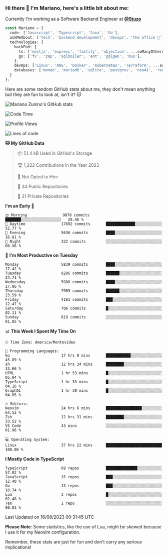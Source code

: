 ### Hi there 👋 I'm Mariano, here's a little bit about me:

Currently I'm working as a Software Backend Engineer at [**@Stuzo**](https://www.stuzo.com/)

```ts
const Mariano = {
  code: ['Javascript', 'Typescript', 'Java', 'Go'],
  askMeAbout: ['tech', 'backend development', 'devops', 'the office 💼'],
  technologies: {
    backEnd: {
      ts: ['nestjs', 'express', 'fastify', 'objection', ...soManyOthersFrameworks],
      go: ['fx', 'zap', 'sqlboiler', 'ent', 'gqlgen', 'mux'],
    },
    devOps: ['Linux', 'AWS', 'Docker', 'Kubernetes', 'Terraform', ...soManyOthersTools],
    databases: ['mongo', 'mariadb', 'sqlite', 'postgres', 'neo4j', 'redis', ...],
  }
};
```

Here are some random GitHub stats about me, they don't mean anything but they are fun to look at, isn't it? 🐱

![Mariano Zunino's GitHub stats](https://github-readme-stats.vercel.app/api?username=marianozunino&count_private=true&show_icons=true&theme=radical)

<!--START_SECTION:waka-->
![Code Time](http://img.shields.io/badge/Code%20Time-1%2C070%20hrs%2029%20mins-blue)

![Profile Views](http://img.shields.io/badge/Profile%20Views-0-blue)

![Lines of code](https://img.shields.io/badge/From%20Hello%20World%20I%27ve%20Written-10.6%20million%20lines%20of%20code-blue)

**🐱 My GitHub Data** 

> 📦 51.4 kB Used in GitHub's Storage 
 > 
> 🏆 1,222 Contributions in the Year 2023
 > 
> 🚫 Not Opted to Hire
 > 
> 📜 34 Public Repositories 
 > 
> 🔑 21 Private Repositories 
 > 
**I'm an Early 🐤** 

```text
🌞 Morning                9878 commits        ███████░░░░░░░░░░░░░░░░░░   29.46 % 
🌆 Daytime                17692 commits       █████████████░░░░░░░░░░░░   52.77 % 
🌃 Evening                5636 commits        ████░░░░░░░░░░░░░░░░░░░░░   16.81 % 
🌙 Night                  322 commits         ░░░░░░░░░░░░░░░░░░░░░░░░░   00.96 % 
```
📅 **I'm Most Productive on Tuesday** 

```text
Monday                   5839 commits        ████░░░░░░░░░░░░░░░░░░░░░   17.42 % 
Tuesday                  8286 commits        ██████░░░░░░░░░░░░░░░░░░░   24.71 % 
Wednesday                5988 commits        ████░░░░░░░░░░░░░░░░░░░░░   17.86 % 
Thursday                 7909 commits        ██████░░░░░░░░░░░░░░░░░░░   23.59 % 
Friday                   4181 commits        ███░░░░░░░░░░░░░░░░░░░░░░   12.47 % 
Saturday                 706 commits         █░░░░░░░░░░░░░░░░░░░░░░░░   02.11 % 
Sunday                   619 commits         ░░░░░░░░░░░░░░░░░░░░░░░░░   01.85 % 
```


📊 **This Week I Spent My Time On** 

```text
🕑︎ Time Zone: America/Montevideo

💬 Programming Languages: 
Go                       17 hrs 8 mins       ███████████░░░░░░░░░░░░░░   45.89 % 
sh                       12 hrs 34 mins      ████████░░░░░░░░░░░░░░░░░   33.66 % 
HTML                     1 hr 53 mins        █░░░░░░░░░░░░░░░░░░░░░░░░   05.04 % 
TypeScript               1 hr 33 mins        █░░░░░░░░░░░░░░░░░░░░░░░░   04.16 % 
GraphQL                  1 hr 30 mins        █░░░░░░░░░░░░░░░░░░░░░░░░   04.05 % 

🔥 Editors: 
Neovim                   24 hrs 6 mins       ████████████████░░░░░░░░░   64.52 % 
Zsh                      12 hrs 31 mins      ████████░░░░░░░░░░░░░░░░░   33.52 % 
VS Code                  43 mins             ░░░░░░░░░░░░░░░░░░░░░░░░░   01.96 % 

💻 Operating System: 
Linux                    37 hrs 22 mins      █████████████████████████   100.00 % 
```

**I Mostly Code in TypeScript** 

```text
TypeScript               69 repos            ██████████████░░░░░░░░░░░   57.02 % 
JavaScript               15 repos            ███░░░░░░░░░░░░░░░░░░░░░░   12.40 % 
Go                       13 repos            ███░░░░░░░░░░░░░░░░░░░░░░   10.74 % 
Lua                      3 repos             █░░░░░░░░░░░░░░░░░░░░░░░░   02.48 % 
TeX                      1 repo              ░░░░░░░░░░░░░░░░░░░░░░░░░   00.83 % 
```




 Last Updated on 16/08/2023 00:31:45 UTC
<!--END_SECTION:waka-->

**Please Note**: Some statistics, like the use of Lua, might be skewed because I use it for my Neovim configuration.

Remember, these stats are just for fun and don't carry any serious implications!
